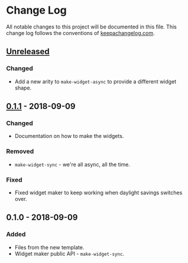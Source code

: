# Change Log
All notable changes to this project will be documented in this file. This change log follows the conventions of [keepachangelog.com](http://keepachangelog.com/).

## [Unreleased]
### Changed
- Add a new arity to `make-widget-async` to provide a different widget shape.

## [0.1.1] - 2018-09-09
### Changed
- Documentation on how to make the widgets.

### Removed
- `make-widget-sync` - we're all async, all the time.

### Fixed
- Fixed widget maker to keep working when daylight savings switches over.

## 0.1.0 - 2018-09-09
### Added
- Files from the new template.
- Widget maker public API - `make-widget-sync`.

[Unreleased]: https://github.com/your-name/repl-config/compare/0.1.1...HEAD
[0.1.1]: https://github.com/your-name/repl-config/compare/0.1.0...0.1.1
